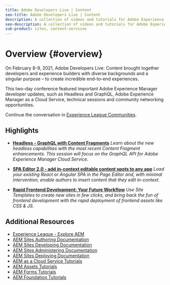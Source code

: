 ```yaml
---
title: Adobe Developers Live | Content
seo-title: Adobe Developers Live | Content
description: A collection of videos and tutorials for Adobe Experience Manager Sites. 
seo-description: A collection of videos and tutorials for Adobe Experience Manager Sites
sub-product: sites, content-services
---
```


# Overview {#overview}

On February 8-9, 2021, Adobe Developers Live: Content brought together developers and experience builders with diverse backgrounds and a singular purpose – to create incredible end-to-end experiences.

This two-day conference featured important Adobe Experience Manager developer updates, such as Headless and GraphQL, Adobe Experience Manager as a Cloud Service, technical sessions and community networking opportunities.

Continue the conversation in <a href="http://adobe.ly/36Yd3v6">Experience League Communities</a>.
 

## Highlights

* **[Headless - GraphQL with Content Fragments](headless-graphql-content-fragments.md)**
    *Learn about the new headless capabilities with the most recent Content Fragment enhancements. This session will focus on the GraphQL API for Adobe Experience Manager Cloud Service.*

* **[SPA Editor 2.0 - add in-context editable content spots to any app](spa-editor-2-0.md)**
  *Load your existing React or Angular SPA in the Page Editor and, with minimal intervention, enable authors to insert content that they edit in-context.*

* **[Rapid Frontend Development: Your Future Workflow](rapid-frontend-devlopment.md)**
  *Use Site Templates to create new sites in few clicks, and bring back the fun of frontend development with the rapid deployment of frontend assets like CSS & JS.*

## Additional Resources

* [Experience League - Explore AEM](https://experienceleague.adobe.com/#recommended/solutions/experience-manager)
* [AEM Sites Authoring Documentation](https://helpx.adobe.com/experience-manager/6-5/sites/authoring/user-guide.html)
* [AEM Sites Developing Documentation](https://helpx.adobe.com/experience-manager/6-5/sites/developing/user-guide.html)
* [AEM Sites Administering Documentation](https://helpx.adobe.com/experience-manager/6-5/sites/administering/user-guide.html)
* [AEM Sites Deploying Documentation](https://helpx.adobe.com/experience-manager/6-5/sites/deploying/user-guide.html)
* [AEM as a Cloud Service Tutorials](/help/cloud-service/overview.md)
* [AEM Assets Tutorials](/help/assets/overview.md)
* [AEM Forms Tutorials](/help/forms/overview.md)
* [AEM Foundation Tutorials](/help/foundation/overview.md)
